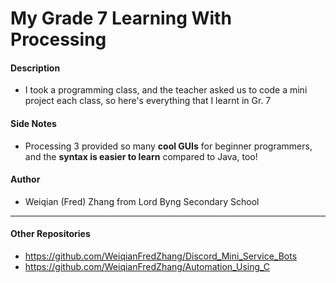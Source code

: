 # My Grade 7 Learning With Processing #

#### Description
- I took a programming class, and the teacher asked us to code a mini project each class, so here's everything that I learnt in Gr. 7

#### Side Notes
- Processing 3 provided so many __cool GUIs__ for beginner programmers, and the __syntax is easier to learn__ compared to Java, too!

#### Author
- Weiqian (Fred) Zhang from Lord Byng Secondary School

---

#### Other Repositories
- https://github.com/WeiqianFredZhang/Discord_Mini_Service_Bots
- https://github.com/WeiqianFredZhang/Automation_Using_C

